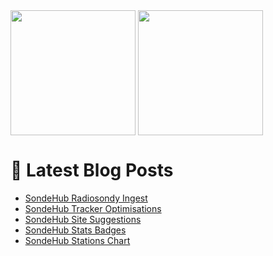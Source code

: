 <picture>
  <source
    srcset="https://github-readme-stats.vercel.app/api?username=lukeprior&show_icons=true&theme=dark"
    media="(prefers-color-scheme: dark)"
  />
  <source
    srcset="https://github-readme-stats.vercel.app/api?username=lukeprior&show_icons=true"
    media="(prefers-color-scheme: light), (prefers-color-scheme: no-preference)"
  />
  <img height=200 align="center" src="https://github-readme-stats.vercel.app/api?username=lukeprior&show_icons=true" />
</picture>
<picture>
  <source
    srcset="https://github-readme-stats.vercel.app/api/top-langs/?username=lukeprior&layout=compact&langs_count=8&theme=dark"
    media="(prefers-color-scheme: dark)"
  />
  <source
    srcset="https://github-readme-stats.vercel.app/api/top-langs/?username=lukeprior&layout=compact&langs_count=8"
    media="(prefers-color-scheme: light), (prefers-color-scheme: no-preference)"
  />
  <img height=200 align="center" src="https://github-readme-stats.vercel.app/api/top-langs/?username=lukeprior&layout=compact&langs_count=8" />
</picture>

# 📕 Latest Blog Posts
<!-- BLOG-POST-LIST:START -->
- [SondeHub Radiosondy Ingest](https://lukeprior.github.io/blog/posts/sondehub-radiosondy/)
- [SondeHub Tracker Optimisations](https://lukeprior.github.io/blog/posts/sondehub-optimisations/)
- [SondeHub Site Suggestions](https://lukeprior.github.io/blog/posts/sondehub-suggestions/)
- [SondeHub Stats Badges](https://lukeprior.github.io/blog/posts/sondehub-badges/)
- [SondeHub Stations Chart](https://lukeprior.github.io/blog/posts/sondehub-chart/)
<!-- BLOG-POST-LIST:END -->
